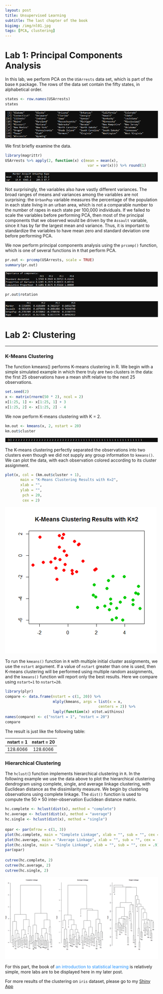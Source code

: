 ```yaml
---
layout: post
title: Unsupervised Learning
subtitle: The last chapter of the book
bigimg: /img/nl01.jpg
tags: [PCA, clustering]
---
```


# Lab 1: Principal Components Analysis

In this lab, we perform PCA on the `USArrests` data set, which is part of
the base `R` package. The rows of the data set contain the fifty states, in
alphabetical order.

```r
states <- row.names(USArrests)
states
```

![](/img/nl02.png)

We first briefly examine the data.

```r
library(magrittr)
USArrests %>% apply(2, function(x) c(mean = mean(x),
                                      var = var(x))) %>% round(1)
```

![](/img/nl03.png)

Not surprisingly, the variables also have vastly different variances. The
broad ranges of means and variances among the variables are not surprising:
the `UrbanPop` variable measures the percentage of the population in
each state living in an urban area, which is not a comparable number to
the number of rapes in each state per 100,000 individuals. If we failed to
scale the variables before performing PCA, then most of the principal components
that we observed would be driven by the `Assault` variable, since
it has by far the largest mean and variance. Thus, it is important to standardize
the variables to have mean zero and standard deviation one before
performing PCA.

We now perform principal components analysis using the `prcomp()` function,
which is one of several functions in `R` that perform PCA.

```r
pr.out <- prcomp(USArrests, scale = TRUE)
summary(pr.out)
```

![](/img/nl04.png)

```r
pr.out$rotation
```

![](/img/nl05.png)

# Lab 2: Clustering

***

### K-Means Clustering

The function kmeans() performs K-means clustering in R. We begin with
a simple simulated example in which there truly are two clusters in the
data: the first 25 observations have a mean shift relative to the next 25
observations.

```r
set.seed(2)
x <- matrix(rnorm(50 * 2), ncol = 2)
x[1:25, 1] <- x[1:25, 1] + 3
x[1:25, 2] <- x[1:25, 2] - 4
```

We now perform K-means clustering with K = 2.

```r
km.out <- kmeans(x, 2, nstart = 20)
km.out$cluster
```

![](/img/nl06.png)

The K-means clustering perfectly separated the observations into two clusters
even though we did not supply any group information to `kmeans()`. We
can plot the data, with each observation colored according to its cluster
assignment.

```r
plot(x, col = (km.out$cluster + 1), 
       main = "K-Means Clustering Results with K=2", 
       xlab = "", 
       ylab = "", 
        pch = 20, 
        cex = 2)
```     

![](/img/nl07.png)

To run the `kmeans()` function in `R` with multiple initial cluster assignments,
we use the `nstart` argument. If a value of `nstart` greater than one
is used, then K-means clustering will be performed using multiple random
assignments, and the `kmeans()` function will report only the best results. 
Here we compare using `nstart=1` to `nstart=20`.

```r
library(plyr)
compare <- data.frame(nstart = c(1, 20)) %>% 
                      mlply(kmeans, args = list(x = x, 
                                           centers = 2)) %>% 
                      laply(function(x) x$tot.withinss)      
names(compare) <- c("nstart = 1", "nstart = 20")
compare
```

The result is just like the following table:

| nstart = 1 | nstart = 20 |
|:----------:|:-----------:|
| 128.6066   | 128.6066    |

### Hierarchical Clustering

The `hclust(`) function implements hierarchical clustering in `R`. In the following
example we use the data above to plot the hierarchical
clustering dendrogram using complete, single, and average linkage clustering,
with Euclidean distance as the dissimilarity measure. We begin by
clustering observations using complete linkage. The `dist()` function is used
to compute the 50 × 50 inter-observation Euclidean distance matrix.

```r
hc.complete <- hclust(dist(x), method = "complete")
hc.average <- hclust(dist(x), method = "average")
hc.single <- hclust(dist(x), method = "single")

opar <- par(mfrow = c(1, 3))
plot(hc.complete, main = "Complete Linkage", xlab = "", sub = "", cex = .9)
plot(hc.average, main = "Average Linkage", xlab = "", sub = "", cex = .9)
plot(hc.single, main = "Single Linkage", xlab = "", sub = "", cex = .9)
par(opar)

cutree(hc.complete, 2)
cutree(hc.average, 2)
cutree(hc.single, 2)
```

![](/img/nl08.png)

For this part, the book of <font color='#1E90FF'>an introduction to statistical learning</font> is 
relatively simple, more labs are to be displayed here in my later post.

For more results of the clustering on `iris` dataset, please go to my [Shiny App](https://mousieur-g.shinyapps.io/clustering/)
